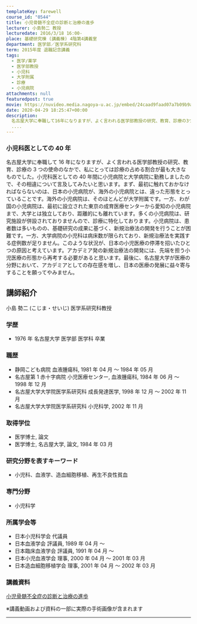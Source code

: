 ```yaml
---
templateKey: farewell
course_id: "0544"
title: 小児骨髄不全症の診断と治療の進歩
lecturer: 小島勢二 教授
lecturedate: 2016/3/18 16:00-
place: 基礎研究棟 (講義棟) 4階第4講義室
department: 医学部／医学系研究科
term: 2015年度 退職記念講義
tags:
  - 医学/薬学
  - 医学部教授
  - 小児科
  - 大学附属
  - 診療
  - 小児病院
attachments: null
featuredpost: true
movie: https://nuvideo.media.nagoya-u.ac.jp/embed/24caad9faad07a7b09b9a8cabbdd1a0d1a5b7852
date: 2020-04-29 18:25:47+00:00
description:
  名古屋大学に奉職して16年になりますが、よく言われる医学部教授の研究、教育、診療の3つの使命のなかで、私にとっては診療の占める割合が最も大きなものでした。小児科医としての40年間に小児病院と大学病院に勤務しましたので、その相違について言及してみたいと思います。まず、最初に触れておかなければならないのは、日本の小児病院が、海外の小児病院とは、違った形態をとっていることです。海外の小児病院は、その
  ....
---
```


### 小児科医としての 40 年

名古屋大学に奉職して 16 年になりますが、よく言われる医学部教授の研究、教育、診療の 3 つの使命のなかで、私にとっては診療の占める割合が最も大きなものでした。小児科医としての 40 年間に小児病院と大学病院に勤務しましたので、その相違について言及してみたいと思います。まず、最初に触れておかなければならないのは、日本の小児病院が、海外の小児病院とは、違った形態をとっていることです。海外の小児病院は、そのほとんどが大学附属です。一方、わが国の小児病院は、最初に設立された東京の成育医療センターから愛知の小児病院まで、大学とは独立しており、距離的にも離れています。多くの小児病院は、研究施設が併設されておりませんので、診療に特化しております。小児病院は、患者数は多いものの、基礎研究の成果に基づく、新規治療法の開発を行うことが困難です。一方、大学病院の小児科は病床数が限られており、新規治療法を実践する症例数が足りません。このような状況が、日本の小児医療の停滞を招いたひとつの原因と考えています。アカデミア発の新規治療法の開発には、先端を担う小児医療の形態から再考する必要があると思います。最後に、名古屋大学が医療の分野において、アカデミアとしての存在感を増し、日本の医療の発展に益々寄与することを願ってやみません。

## 講師紹介

小島 勢二 (こじま・せいじ) 医学系研究科教授

### 学歴

- 1976 年 名古屋大学 医学部 医学科 卒業

### 職歴

- 静岡こども病院 血液腫瘍科, 1981 年 04 月 ～ 1984 年 05 月
- 名古屋第 1 赤十字病院 小児医療センター, 血液腫瘍科, 1984 年 06 月 ～ 1998 年 12 月
- 名古屋大学大学院医学系研究科 成長発達医学, 1998 年 12 月 ～ 2002 年 11 月
- 名古屋大学大学院医学系研究科 小児科学, 2002 年 11 月

### 取得学位

- 医学博士, 論文
- 医学博士, 名古屋大学, 論文, 1984 年 03 月

### 研究分野を表すキーワード

- 小児科、血液学、造血細胞移植、再生不良性貧血

### 専門分野

- 小児科学

### 所属学会等

- 日本小児科学会 代議員
- 日本血液学会 評議員, 1989 年 04 月 ～
- 日本臨床血液学会 評議員, 1991 年 04 月 ～
- 日本小児血液学会 理事, 2000 年 04 月 ～ 2001 年 03 月
- 日本造血細胞移植学会 理事, 2001 年 04 月 ～ 2002 年 03 月

### 講義資料

[小児骨髄不全症の診断と治療の進歩](https://ocw.nagoya-u.jp/files/544/2016.3.18.pdf)

※講義動画および資料の一部に実際の手術画像が含まれます

---
